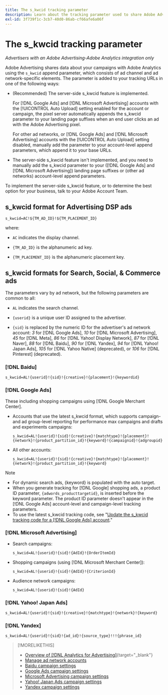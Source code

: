 ```yaml
---
title: The s_kwcid tracking parameter
description: Learn about the tracking parameter used to share Adobe Advertising data with Adobe Analytics.
exl-id: 3f739f1c-3cb7-40d0-86ab-cf66afe6a06f
---
```

# The s_kwcid tracking parameter

*Advertisers with an Adobe Advertising-Adobe Analytics integration only*

<!-- Where should this go? It probably belongs in the Analytics integration chapter, but I'll need to fit it in/create context around it/explain more about implementation and how this works.  SPECIFICALLY, I'll need to update the second section that explains when/where to add the code for DSP clients. -->

Adobe Advertising shares data about your campaigns with Adobe Analytics using the `s_kwcid` append parameter, which consists of ad channel and ad network-specific elements. The parameter is added to your tracking URLs in one of the following ways:

* (Recommended<!--; the only option for Advertising DSP-->) The server-side s_kwcid feature is implemented.

  For [!DNL Google Ads] and [!DNL Microsoft Advertising] accounts with the [!UICONTROL Auto Upload] setting enabled for the account or campaign, the pixel server automatically appends the s_kwcid parameter to your landing page suffixes when an end user clicks an ad <!-- click a search ad or views a display ad --> with the Adobe Advertising pixel.

  For other ad networks, or [!DNL Google Ads] and [!DNL Microsoft Advertising] accounts with the [!UICONTROL Auto Upload] setting disabled, manually add the parameter to your account-level append parameters, which append it to your base URLs.

* <!-- (Search, Social, & Commerce only) -->The server-side s_kwcid feature isn't implemented, and you need to manually add the s_kwcid parameter to your ([!DNL Google Ads] and [!DNL Microsoft Advertising]) landing page suffixes or (other ad networks) account-level append parameters.

To implement the server-side s_kwcid feature, or to determine the best option for your business, talk to your Adobe Account Team.

## s_kwcid format for Advertising DSP ads

`s_kwcid=AC!${TM_AD_ID}!${TM_PLACEMENT_ID}`

where:

* `AC` indicates the display channel.

* `{TM_AD_ID}` is the alphanumeric ad key.

* `{TM_PLACEMENT_ID}` is the alphanumeric placement key.

## s_kwcid formats for Search, Social, & Commerce ads

The parameters vary by ad network, but the following parameters are common to all:

* `AL` indicates the search channel. <!-- what about social/Facebook, and display ads on Google (like Gmail, YouTube)? -->

* `{userid}` is a unique user ID assigned to the advertiser.

* `{sid}` is replaced by the numeric ID for the advertiser's ad network account: *3* for [!DNL Google Ads], *10* for [!DNL Microsoft Advertising], *45* for [!DNL Meta], *86* for [!DNL Yahoo! Display Network], *87* for [!DNL Naver], *88* for [!DNL Baidu], *90* for [!DNL Yandex], *94* for [!DNL Yahoo! Japan Ads], *105* for [!DNL Yahoo Native] (deprecated), or *106* for [!DNL Pinterest] (deprecated).

### [!DNL Baidu]

`s_kwcid=AL!{userid}!{sid}!{creative}!{placement}!{keywordid}`

### [!DNL Google Ads]

These including shopping campaigns using [!DNL Google Merchant Center].

* Accounts that use the latest s_kwcid format, which supports campaign- and ad group-level reporting for performance max campaigns and drafts and experiments campaigns:

  `s_kwcid=AL!{userid}!{sid}!{creative}!{matchtype}!{placement}!{network}!{product_partition_id}!{keyword}!{campaignid}!{adgroupid}`

* All other accounts:

  `s_kwcid=AL!{userid}!{sid}!{creative}!{matchtype}!{placement}!{network}!{product_partition_id}!{keyword}`

>[!NOTE]
>
>* For dynamic search ads, {keyword} is populated with the auto target.
>* When you generate tracking for [!DNL Google] shopping ads, a product ID parameter, `{adwords_producttargetid}`, is inserted before the keyword parameter. The product ID parameter doesn't appear in the [!DNL Google Ads] account-level and campaign-level tracking parameters.
>* To use the latest s_kwcid tracking code, see "[Update the s_kwcid tracking code for a [!DNL Google Ads] account](/help/search-social-commerce/campaign-management/accounts/update-skwcid-google.md)."

<!--

### [!DNL Meta]

`s_kwcid=AL!{userid}!{sid}!{{ad.id}}!{{campaign.id}}!{{adset.id}}`

where:

* `{{ad.id}}` is the unique numeric ID for the ad/creative.

* `{{campaign.id}}` is the unique ID for the campaign.

* `{{adset.id}}` is the unique ID for the ad set.

-->

### [!DNL Microsoft Advertising]

* Search campaigns:

  `s_kwcid=AL!{userid}!{sid}!{AdId}!{OrderItemId}`

* Shopping campaigns (using [!DNL Microsoft Merchant Center]):

  `s_kwcid=AL!{userid}!{sid}!{AdId}!{CriterionId}`

* Audience network campaigns:

  `s_kwcid=AL!{userid}!{sid}!{AdId}`

### [!DNL Yahoo! Japan Ads]

`s_kwcid=AL!{userid}!{sid}!{creative}!{matchtype}!{network}!{keyword}`

### [!DNL Yandex]

`s_kwcid=AL!{userid}!{sid}!{ad_id}!{source_type}!!!{phrase_id}`

>[!MORELIKETHIS]
>
>* [Overview of [!DNL Analytics for Advertising]](/help/integrations/analytics/overview.md){target="_blank"}
>* [Manage ad network accounts](/help/search-social-commerce/campaign-management/accounts/ad-network-account-manage.md)
>* [Baidu campaign settings](/help/search-social-commerce/campaign-management/campaigns/campaign-settings-baidu.md)
>* [Google Ads campaign settings](/help/search-social-commerce/campaign-management/campaigns/campaign-settings-google.md)
>* [Microsoft Advertising campaign settings](/help/search-social-commerce/campaign-management/campaigns/campaign-settings-microsoft.md)
>* [Yahoo! Japan Ads campaign settings](/help/search-social-commerce/campaign-management/campaigns/campaign-settings-yahoo-japan.md)
>* [Yandex campaign settings](/help/search-social-commerce/campaign-management/campaigns/campaign-settings-yandex.md)
